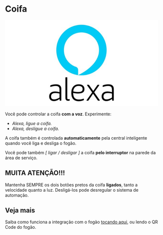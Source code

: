 # Coifa

![Controle por voz](../../../img/alexa-logo.jpg)

Você pode controlar a coifa **com a voz**. Experimente:

- _Alexa, ligue a coifa._
- _Alexa, desligue a coifa._

A coifa também é controlada **automaticamente** pela central inteligente quando você liga e desliga o fogão.

Você pode também _[ ligar / desligar ]_ a coifa **pelo interruptor** na parede da área de serviço.

## MUITA ATENÇÃO!!!

Mantenha SEMPRE os dois botões pretos da coifa **ligados**, tanto a velocidade quanto a luz. Desligá-los pode desregular
o sistema de automação.

## Veja mais

Saiba como funciona a integração com o fogão [tocando aqui](../cooktop/), ou lendo o QR Code do fogão.